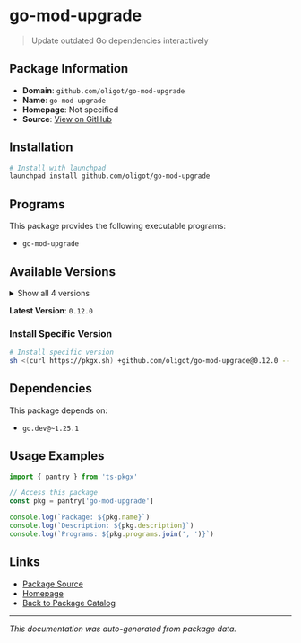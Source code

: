 # go-mod-upgrade

> Update outdated Go dependencies interactively

## Package Information

- **Domain**: `github.com/oligot/go-mod-upgrade`
- **Name**: `go-mod-upgrade`
- **Homepage**: Not specified
- **Source**: [View on GitHub](https://github.com/pkgxdev/pantry/tree/main/projects/github.com/oligot/go-mod-upgrade/package.yml)

## Installation

```bash
# Install with launchpad
launchpad install github.com/oligot/go-mod-upgrade
```

## Programs

This package provides the following executable programs:

- `go-mod-upgrade`

## Available Versions

<details>
<summary>Show all 4 versions</summary>

- `0.12.0`, `0.11.0`, `0.10.0`, `0.9.1`

</details>

**Latest Version**: `0.12.0`

### Install Specific Version

```bash
# Install specific version
sh <(curl https://pkgx.sh) +github.com/oligot/go-mod-upgrade@0.12.0 -- $SHELL -i
```

## Dependencies

This package depends on:

- `go.dev@~1.25.1`

## Usage Examples

```typescript
import { pantry } from 'ts-pkgx'

// Access this package
const pkg = pantry['go-mod-upgrade']

console.log(`Package: ${pkg.name}`)
console.log(`Description: ${pkg.description}`)
console.log(`Programs: ${pkg.programs.join(', ')}`)
```

## Links

- [Package Source](https://github.com/pkgxdev/pantry/tree/main/projects/github.com/oligot/go-mod-upgrade/package.yml)
- [Homepage](#)
- [Back to Package Catalog](../../../package-catalog.md)

---

*This documentation was auto-generated from package data.*
